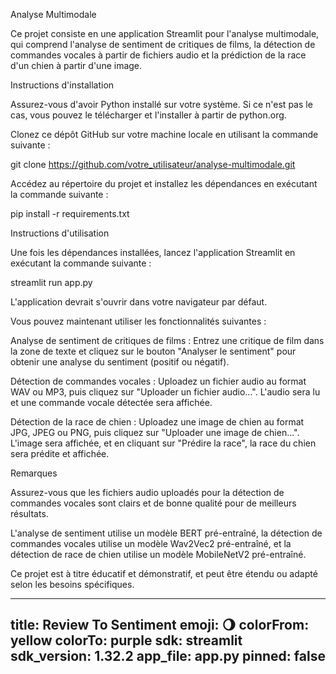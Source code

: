Analyse Multimodale

Ce projet consiste en une application Streamlit pour l'analyse multimodale, qui comprend l'analyse de sentiment de critiques de films, la détection de commandes vocales à partir de fichiers audio et la prédiction de la race d'un chien à partir d'une image.

Instructions d'installation

Assurez-vous d'avoir Python installé sur votre système. Si ce n'est pas le cas, vous pouvez le télécharger et l'installer à partir de python.org.

Clonez ce dépôt GitHub sur votre machine locale en utilisant la commande suivante :

git clone https://github.com/votre_utilisateur/analyse-multimodale.git

Accédez au répertoire du projet et installez les dépendances en exécutant la commande suivante :

pip install -r requirements.txt

Instructions d'utilisation

Une fois les dépendances installées, lancez l'application Streamlit en exécutant la commande suivante :

streamlit run app.py

L'application devrait s'ouvrir dans votre navigateur par défaut.

Vous pouvez maintenant utiliser les fonctionnalités suivantes :

Analyse de sentiment de critiques de films : Entrez une critique de film dans la zone de texte et cliquez sur le bouton "Analyser le sentiment" pour obtenir une analyse du sentiment (positif ou négatif).

Détection de commandes vocales : Uploadez un fichier audio au format WAV ou MP3, puis cliquez sur "Uploader un fichier audio...". L'audio sera lu et une commande vocale détectée sera affichée.

Détection de la race de chien : Uploadez une image de chien au format JPG, JPEG ou PNG, puis cliquez sur "Uploader une image de chien...". L'image sera affichée, et en cliquant sur "Prédire la race", la race du chien sera prédite et affichée.

Remarques

Assurez-vous que les fichiers audio uploadés pour la détection de commandes vocales sont clairs et de bonne qualité pour de meilleurs résultats.

L'analyse de sentiment utilise un modèle BERT pré-entraîné, la détection de commandes vocales utilise un modèle Wav2Vec2 pré-entraîné, et la détection de race de chien utilise un modèle MobileNetV2 pré-entraîné.

Ce projet est à titre éducatif et démonstratif, et peut être étendu ou adapté selon les besoins spécifiques.

---
title: Review To Sentiment
emoji: 🌖
colorFrom: yellow
colorTo: purple
sdk: streamlit
sdk_version: 1.32.2
app_file: app.py
pinned: false
---
